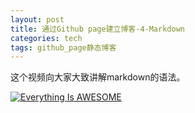```yaml
---
layout: post
title: 通过Github page建立博客-4-Markdown
categories: tech
tags: github_page静态博客
---
```


这个视频向大家大致讲解markdown的语法。

[![Everything Is AWESOME](/images/github_page/1.PNG)](https://youtu.be/SoKSwhMuHq8 "Everything Is AWESOME")